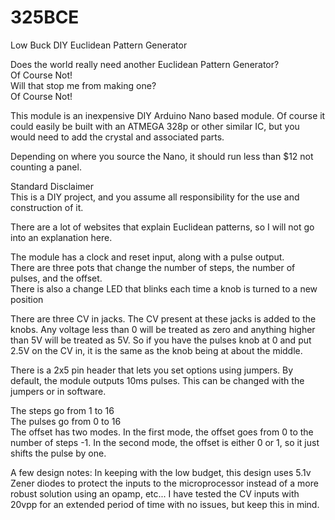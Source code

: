 # 325BCE
Low Buck DIY Euclidean Pattern Generator

Does the world really need another Euclidean Pattern Generator?<br>
Of Course Not!<br>
Will that stop me from making one?<br>
Of Course Not!<br>

This module is an inexpensive DIY Arduino Nano based module. Of course it could easily be built with an ATMEGA 328p or other similar IC, but you would need to add the crystal and associated parts.<br>

Depending on where you source the Nano, it should run less than $12 not counting a panel. <br>

Standard Disclaimer<br>
This is a DIY project, and you assume all responsibility for the use and construction of it.<br>

There are a lot of websites that explain Euclidean patterns, so I will not go into an explanation here.<br>

The module has a clock and reset input, along with a pulse output.<br>
There are three pots that change the number of steps, the number of pulses, and the offset.<br>
There is also a change LED that blinks each time a knob is turned to a new position<br>

There are three CV in jacks. The CV present at these jacks is added to the knobs. Any voltage less than 0 will be treated as zero and anything higher than 5V will be treated as 5V. So if you have the pulses knob at 0 and put 2.5V on the CV in, it is the same as the knob being at about the middle.<br>

There is a 2x5 pin header that lets you set options using jumpers.
By default, the module outputs 10ms pulses. This can be changed with the jumpers or in software.<br>

The steps go from 1 to 16<br>
The pulses go from 0 to 16<br>
The offset has two modes. In the first mode, the offset goes from 0 to the number of steps -1. In the second mode, the offset is either 0 or 1, so it just shifts the pulse by one.<br>

A few design notes:
In keeping with the low budget, this design uses 5.1v Zener diodes to protect the inputs to the microprocessor instead of a more robust solution using an opamp, etc... I have tested the CV inputs with 20vpp for an extended period of time with no issues, but keep this in mind. <br>
